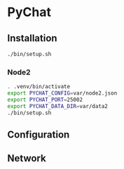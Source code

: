 # PyChat

## Installation

```bash
./bin/setup.sh
```

### Node2

```bash
. .venv/bin/activate
export PYCHAT_CONFIG=var/node2.json
export PYCHAT_PORT=25002
export PYCHAT_DATA_DIR=var/data2
./bin/setup.sh
```

## Configuration

## Network
